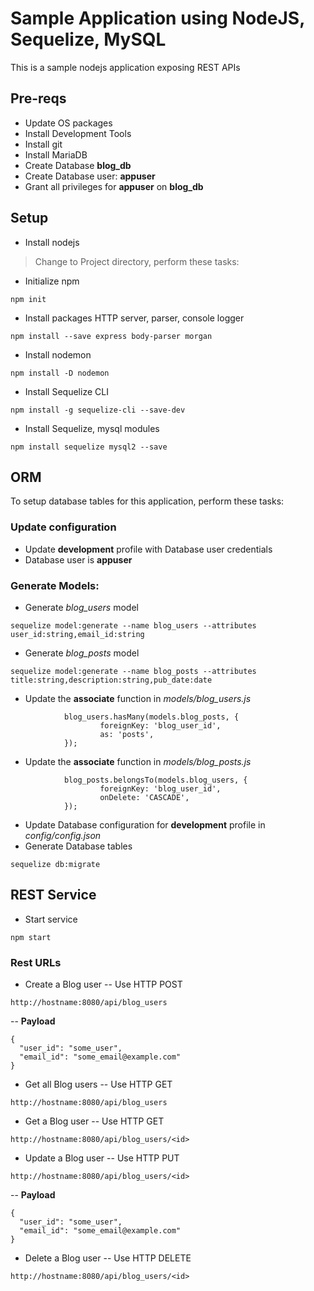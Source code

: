 # Sample Application using NodeJS, Sequelize, MySQL
This is a sample nodejs application exposing REST APIs

## Pre-reqs
- Update OS packages
- Install Development Tools
- Install git
- Install MariaDB
- Create Database **blog_db**
- Create Database user: **appuser**
- Grant all privileges for **appuser** on **blog_db**

## Setup
- Install nodejs

> Change to Project directory, perform these tasks:

- Initialize npm

```
npm init
```

- Install packages HTTP server, parser, console logger

```
npm install --save express body-parser morgan
```

- Install nodemon

```
npm install -D nodemon
```

- Install Sequelize CLI

```
npm install -g sequelize-cli --save-dev
```

- Install Sequelize, mysql modules

```
npm install sequelize mysql2 --save
```

## ORM
To setup database tables for this application, perform these tasks:

### Update configuration
- Update **development** profile with Database user credentials
- Database user is **appuser**

### Generate Models:
- Generate *blog_users* model

```
sequelize model:generate --name blog_users --attributes user_id:string,email_id:string
```

- Generate *blog_posts* model

```
sequelize model:generate --name blog_posts --attributes title:string,description:string,pub_date:date
```

- Update the **associate** function in *models/blog_users.js*

```
            blog_users.hasMany(models.blog_posts, {
                    foreignKey: 'blog_user_id',
                    as: 'posts',
            });

```

- Update the **associate** function in *models/blog_posts.js*

```
            blog_posts.belongsTo(models.blog_users, {
                    foreignKey: 'blog_user_id',
                    onDelete: 'CASCADE',
            });

```

- Update Database configuration for **development** profile in *config/config.json*
- Generate Database tables

```
sequelize db:migrate
```

## REST Service
- Start service

```
npm start
```

### Rest URLs

- Create a Blog user
-- Use HTTP POST

```
http://hostname:8080/api/blog_users
```

-- **Payload**

```
{
  "user_id": "some_user",
  "email_id": "some_email@example.com"
}
```

- Get all Blog users
-- Use HTTP GET

```
http://hostname:8080/api/blog_users
```

- Get a Blog user
-- Use HTTP GET

```
http://hostname:8080/api/blog_users/<id>
```

- Update a Blog user
-- Use HTTP PUT

```
http://hostname:8080/api/blog_users/<id>
```

-- **Payload**

```
{
  "user_id": "some_user",
  "email_id": "some_email@example.com"
}
```

- Delete a Blog user
-- Use HTTP DELETE

```
http://hostname:8080/api/blog_users/<id>
```

